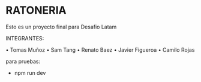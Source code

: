 # RATONERIA

Esto es un proyecto final para Desafio Latam

INTEGRANTES:

• Tomas Muñoz
• Sam Tang
• Renato Baez
• Javier Figueroa
• Camilo Rojas

para pruebas:

- npm run dev
